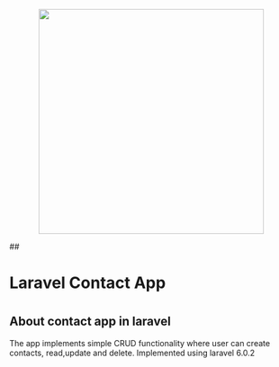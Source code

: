<p align="center"><img src="https://res.cloudinary.com/dtfbvvkyp/image/upload/v1566331377/laravel-logolockup-cmyk-red.svg" width="400"></p>
##<h1> Laravel Contact App<h1>

## About contact app in laravel
The app implements simple CRUD functionality where user can create contacts, read,update and delete. 
Implemented using laravel 6.0.2
